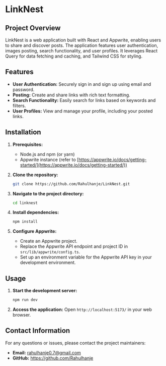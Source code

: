 # LinkNest

## Project Overview

LinkNest is a web application built with React and Appwrite, enabling users to share and discover posts. The application features user authentication, images posting, search functionality, and user profiles. It leverages React Query for data fetching and caching, and Tailwind CSS for styling.

## Features

* **User Authentication:** Securely sign in and sign up using email and password.
* **Posting:** Create and share links with rich text formatting.
* **Search Functionality:** Easily search for links based on keywords and filters.
* **User Profiles:** View and manage your profile, including your posted links.

## Installation

1. **Prerequisites:**
   - Node.js and npm (or yarn)
   - Appwrite instance (refer to [https://appwrite.io/docs/getting-started/](https://appwrite.io/docs/getting-started/))

2. **Clone the repository:**
   ```bash
   git clone https://github.com/Rahulhanje/LinkNest.git
   ```

3. **Navigate to the project directory:**
   ```bash
   cd linknest
   ```

4. **Install dependencies:**
   ```bash
   npm install
   ```

5. **Configure Appwrite:**
   - Create an Appwrite project.
   - Replace the Appwrite API endpoint and project ID in `src/lib/appwrite/config.ts`.
   - Set up an environment variable for the Appwrite API key in your development environment.

## Usage

1. **Start the development server:**
   ```bash
   npm run dev
   ```

2. **Access the application:**
   Open `http://localhost:5173/` in your web browser.

## Contact Information

For any questions or issues, please contact the project maintainers:
* **Email:** rahulhanje0.7@gmail.com
* **GitHub:** https://github.com/Rahulhanje
